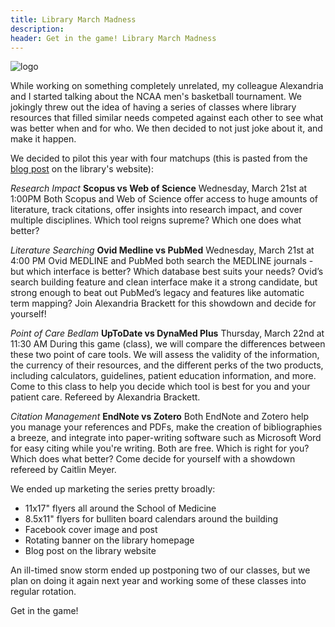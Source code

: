 ```yaml
---
title: Library March Madness
description: 
header: Get in the game! Library March Madness
---
```


![logo](https://caitlinmeyer.github.io/library-blog/img/madness.png)

While working on something completely unrelated, my colleague Alexandria and I started talking about the NCAA men's basketball tournament. We jokingly threw out the idea of having a series of classes where library resources that filled similar needs competed against each other to see what was better when and for who. We then decided to not just joke about it, and make it happen.

We decided to pilot this year with four matchups (this is pasted from the [blog post](https://library.medicine.yale.edu/blog/medical-library/its-march-madness-cushingwhitney-medical-library) on the library's website):

*Research Impact* 
**Scopus vs Web of Science**
Wednesday, March 21st at 1:00PM
Both Scopus and Web of Science offer access to huge amounts of literature, track citations, offer insights into research impact, and cover multiple disciplines. Which tool reigns supreme? Which one does what better?

*Literature Searching* 
**Ovid Medline vs PubMed**
Wednesday, March 21st at 4:00 PM
Ovid MEDLINE and PubMed both search the MEDLINE journals - but which interface is better? Which database best suits your needs? Ovid’s search building feature and clean interface make it a strong candidate, but strong enough to beat out PubMed’s legacy and features like automatic term mapping? Join Alexandria Brackett for this showdown and decide for yourself!

*Point of Care Bedlam* 
**UpToDate vs DynaMed Plus** 
Thursday, March 22nd at 11:30 AM
During this game (class), we will compare the differences between these two point of care tools. We will assess the validity of the information, the currency of their resources, and the different perks of the two products, including calculators, guidelines, patient education information, and more. Come to this class to help you decide which tool is best for you and your patient care. Refereed by Alexandria Brackett. 

*Citation Management* 
**EndNote vs Zotero**
Both EndNote and Zotero help you manage your references and PDFs, make the creation of bibliographies a breeze, and integrate into paper-writing software such as Microsoft Word for easy citing while you're writing. Both are free. Which is right for you? Which does what better? Come decide for yourself with a showdown refereed by Caitlin Meyer. 

We ended up marketing the series pretty broadly:
- 11x17" flyers all around the School of Medicine
- 8.5x11" flyers for bulliten board calendars around the building
- Facebook cover image and post
- Rotating banner on the library homepage
- Blog post on the library website

An ill-timed snow storm ended up postponing two of our classes, but we plan on doing it again next year and working some of these classes into regular rotation.

Get in the game!
